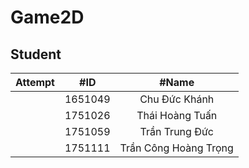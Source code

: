 # Game2D

## Student
| Attempt | #ID  | #Name  |
| :---:   | :-: | :-: |
|  | 1651049 | Chu Đức Khánh |
|  | 1751026 | Thái Hoàng Tuấn |
|  | 1751059 | Trần Trung Đức |
|  | 1751111 | Trần Công Hoàng Trọng |
